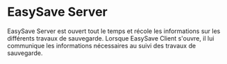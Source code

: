 # EasySave Server
EasySave Server est ouvert tout le temps et récole les informations sur les différents travaux de sauvegarde. Lorsque EasySave Client s'ouvre, il lui communique les informations nécessaires au suivi des travaux de sauvegarde.
